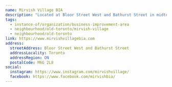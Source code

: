 ```yaml
---
name: Mirvish Village BIA
description: "Located at Bloor Street West and Bathurst Street in midtown Toronto. For over 45 years an enclave of art, culture and cuisine, offering an out-of-the-ordinary shopping and dining experience. Featured are specialty bookstores, vintage shops, art galleries, contemporary fashion and many restaurants with patios on a quiet tree-lined street."
tags:
  - instance-of/organization/business-improvement-area
  - neighbourhood/old-toronto/mirvish-village
  - neighbourhood/old-toronto
link: https://www.mirvishvillagebia.com
address:
  streetAddress: Bloor Street West and Bathurst Street
  addressLocality: Toronto
  addressRegion: ON
  postalCode: M6G 2L8
social:
  instagram: https://www.instagram.com/mirvishvillage/
  facebook: https://www.facebook.com/mirvishbia/
---
```

